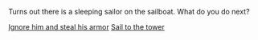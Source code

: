 
Turns out there is a sleeping sailor on the sailboat. What do you do next?

[Ignore him and steal his armor](./super-powers/super-powers.md)
[Sail to the tower](sail/sail.md)
